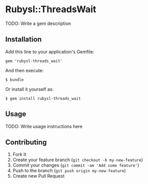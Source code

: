 # Rubysl::ThreadsWait

TODO: Write a gem description

## Installation

Add this line to your application's Gemfile:

    gem 'rubysl-threads_wait'

And then execute:

    $ bundle

Or install it yourself as:

    $ gem install rubysl-threads_wait

## Usage

TODO: Write usage instructions here

## Contributing

1. Fork it
2. Create your feature branch (`git checkout -b my-new-feature`)
3. Commit your changes (`git commit -am 'Add some feature'`)
4. Push to the branch (`git push origin my-new-feature`)
5. Create new Pull Request
